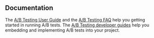 ## Documentation

The [A/B Testing User Guide](https://piwik.org/docs/ab-testing/) and the [A/B Testing FAQ](https://piwik.org/faq/ab-testing/) help you getting started in running A/B tests. 
The [A/B Testing developer guides](https://developer.piwik.org/guides/ab-tests) help you embedding and implementing A/B tests into your project.
